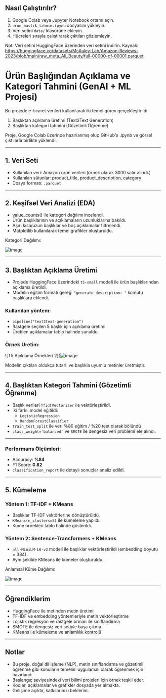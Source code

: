 ## Nasıl Çalıştırılır?

1. Google Colab veya Jupyter Notebook ortamı açın.
2. `urun_baslik_tahmin.ipynb` dosyasını yükleyin.  
3. Veri setini `data/` klasörüne ekleyin.  
4. Hücreleri sırayla çalıştırarak çıktıları gözlemleyin.

Not: Veri setini HuggingFace üzerinden veri setini indirin.
Kaynak: https://huggingface.co/datasets/McAuley-Lab/Amazon-Reviews-2023/blob/main/raw_meta_All_Beauty/full-00000-of-00001.parquet

# Ürün Başlığından Açıklama ve Kategori Tahmini (GenAI + ML Projesi)

Bu projede e-ticaret verileri kullanılarak iki temel görev gerçekleştirildi.

1. Başlıktan açıklama üretimi (Text2Text Generation)
2. Başlıktan kategori tahmini (Gözetimli Öğrenme)

Proje, Google Colab üzerinde hazırlanmış olup GitHub'a .ipynb ve görsel çıktılarla birlikte yüklendi.

---

## 1. Veri Seti

- Kullanılan veri: Amazon ürün verileri (örnek olarak 3000 satır alındı.)
- Kullanılan sütunlar: product_title, product_description, category
- Dosya formatı: `.parquet`

---

## 2. Keşifsel Veri Analizi (EDA)

- value_counts() ile kategori dağılımı incelendi.
- Ürün başlıklarının ve açıklamaların uzunluklarına bakıldı.
- Aşırı kısa/uzun başlıklar ve boş açıklamalar filtrelendi.
- Matplotlib kullanılarak temel grafikler oluşturuldu.

Kategori Dağılımı:

![image](images/kategori-dagilimi.png)

---

## 3. Başlıktan Açıklama Üretimi

- Projede HuggingFace üzerindeki `t5-small` modeli ile ürün başlıklarından açıklama üretildi. 
- Modelin eğitim formatı gereği `"generate description: "` komutu başlıklara eklendi.

### Kullanılan yöntem:
- `pipeline("text2text-generation")`
- Rastgele seçilen 5 başlık için açıklama üretimi.
- Üretilen açıklamalar tablo halinde sunuldu.

### Örnek Üretim:
![T5 Açıklama Örnekleri 2](![image](t5-aciklama-uretimi2.png)

Modelin çıktıları oldukça tutarlı ve başlıkla uyumlu metinler üretmiştir.

---

## 4. Başlıktan Kategori Tahmini (Gözetimli Öğrenme)

- Başlık verileri `TfidfVectorizer` ile vektörleştirildi.
- İki farklı model eğitildi:
  - `LogisticRegression`
  - `RandomForestClassifier`
- `train_test_split` ile veri %80 eğitim / %20 test olarak bölündü
- `class_weight='balanced'` ve `SMOTE` ile dengesiz veri problemi ele alındı.

---

### Performans Ölçümleri:
- Accuracy: **%84**
- F1 Score: **0.82**
- `classification_report` ile detaylı sonuçlar analiz edildi.

---

## 5. Kümeleme

### Yöntem 1: TF-IDF + KMeans

- Başlıklar TF-IDF vektörlerine dönüştürüldü.
- `KMeans(n_clusters=5)` ile kümeleme yapıldı.
- Küme örnekleri tablo halinde gösterildi.

### Yöntem 2: Sentence-Transformers + KMeans

- `all-MiniLM-L6-v2` modeli ile başlıklar vektörleştirildi (embedding boyutu = 384).
- Aynı şekilde KMeans ile kümeler oluşturuldu.

Anlamsal Küme Dağılımı:

![image](anlamsal-kume-dagilimi.png)

---

## Öğrendiklerim

- HuggingFace ile metinden metin üretimi
- TF-IDF ve embedding yöntemleriyle metin vektörleştirme
- Lojistik regresyon ve rastgele orman ile sınıflandırma
- SMOTE ile dengesiz veri setiyle başa çıkma
- KMeans ile kümeleme ve anlamlılık kontrolü

---

## Notlar

- Bu proje, doğal dil işleme (NLP), metin sınıflandırma ve gözetimli öğrenme gibi konuların temelini uygulamalı olarak öğrenmek için hazırlandı.
- Başlangıç seviyesindeki veri bilimi projeleri için örnek teşkil eder.
- Kodlar, açıklamalar ve grafikler dosyada yer almakta. 
- Gelişime açıktır, katkılarınızı beklerim.
